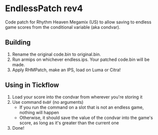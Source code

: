 # EndlessPatch rev4
Code patch for Rhythm Heaven Megamix (US) to allow saving to endless game scores from the conditional variable (aka condvar).

## Building
1. Rename the original code.bin to original.bin.
2. Run armips on whichever endless.ips. Your patched code.bin will be made.
3. Apply RHMPatch, make an IPS, load on Luma or Citra!

## Using in Tickflow
1. Load your score into the condvar from wherever you're storing it
2. Use command `0xBF` (no arguments)
    - If you run the command on a slot that is not an endless game, nothing will happen
    - Otherwise, it should save the value of the condvar into the game's score, as long as it's greater than the current one
3. Done!